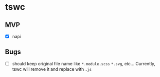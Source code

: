 # tswc

## MVP

- [x] napi

## Bugs

- [ ] should keep original file name like `*.module.scss` `*.svg`, etc... Currently, tswc will remove it and replace with `.js`
